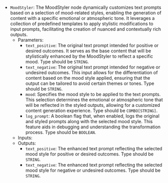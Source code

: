 - `MoodStyler`: The MoodStyler node dynamically customizes text prompts based on a selection of mood-related styles, enabling the generation of content with a specific emotional or atmospheric tone. It leverages a collection of predefined templates to apply stylistic modifications to input prompts, facilitating the creation of nuanced and contextually rich outputs.
    - Parameters:
        - `text_positive`: The original text prompt intended for positive or desired outcomes. It serves as the base content that will be stylistically enhanced by the MoodStyler to reflect a specific mood. Type should be `STRING`.
        - `text_negative`: The original text prompt intended for negative or undesired outcomes. This input allows for the differentiation of content based on the mood style applied, ensuring that the output can be tailored to avoid certain themes or tones. Type should be `STRING`.
        - `mood`: Specifies the mood style to be applied to the text prompts. This selection determines the emotional or atmospheric tone that will be reflected in the styled outputs, allowing for a customized content generation experience. Type should be `COMBO[STRING]`.
        - `log_prompt`: A boolean flag that, when enabled, logs the original and styled prompts along with the selected mood style. This feature aids in debugging and understanding the transformation process. Type should be `BOOLEAN`.
    - Inputs:
    - Outputs:
        - `text_positive`: The enhanced text prompt reflecting the selected mood style for positive or desired outcomes. Type should be `STRING`.
        - `text_negative`: The enhanced text prompt reflecting the selected mood style for negative or undesired outcomes. Type should be `STRING`.
